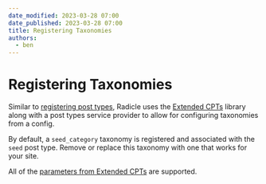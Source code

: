 ```yaml
---
date_modified: 2023-03-28 07:00
date_published: 2023-03-28 07:00
title: Registering Taxonomies
authors:
  - ben
---
```


# Registering Taxonomies

Similar to [registering post types](/radicle/docs/registering-post-types/), Radicle uses the [Extended CPTs](https://github.com/johnbillion/extended-cpts) library along with a post types service provider to allow for configuring taxonomies from a config.

By default, a `seed_category` taxonomy is registered and associated with the `seed` post type. Remove or replace this taxonomy with one that works for your site.

All of the [parameters from Extended CPTs](https://github.com/johnbillion/extended-cpts/wiki/Registering-taxonomies) are supported.
